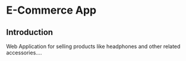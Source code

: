 
# E-Commerce App
## Introduction
Web Application for selling products like headphones and other related accessories....
